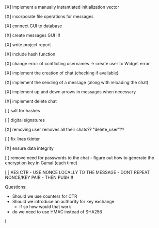 
[X] implement a manually instantiated initialization vector

[X] incorporate file operations for messages

[X] connect GUI to database

[X] create messages GUI !!!

[X] write project report

[X] include hash function

[X] change error of conflicting usernames -> create user to Widget error

[X] implement the creation of chat (checking if available)

[X] implement the sending of a message (along with reloading the chat)

[X] implement up and down arrows in messages when necessary

[X] implement delete chat

[ ] salt for hashes

[ ] digital signatures

[X] removing user removes all their chats?? "delete\_user"??

[ ] fix lines tkinter

[X] ensure data integrity

[ ] remove need for passwords to the chat
     - figure out how to generate the encryption key in Gamal (each time)

[ ] AES CTR
     - USE NONCE LOCALLY TO THE MESSAGE - DONT REPEAT NONCE/KEY PAIR
     - THEN PUSH!!!





Questions: 
 - Should we use counters for CTR
 - Should we introduce an authority for key exchange
   - if so how would that work
 - do we need to use HMAC instead of SHA256


!
